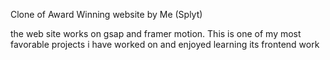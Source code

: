 Clone of Award Winning website by Me (Splyt)

the web site works on gsap and framer motion.
This is one of my most favorable projects i have worked on and enjoyed learning its frontend work
